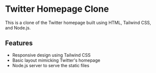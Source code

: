 # Twitter Homepage Clone

This is a clone of the Twitter homepage built using HTML, Tailwind CSS, and Node.js.

## Features

- Responsive design using Tailwind CSS
- Basic layout mimicking Twitter's homepage
- Node.js server to serve the static files
